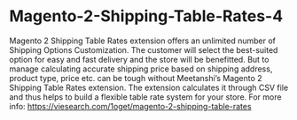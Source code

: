 # Magento-2-Shipping-Table-Rates-4
 Magento 2 Shipping Table Rates extension offers an unlimited number of Shipping Options Customization. The customer will select the best-suited option for easy and fast delivery and the store will be benefitted. But to manage calculating accurate shipping price based on shipping address, product type, price etc. can be tough without Meetanshi’s Magento 2 Shipping Table Rates extension. The extension calculates it through CSV file and thus helps to build a flexible table rate system for your store. For more info: https://viesearch.com/1oget/magento-2-shipping-table-rates 
